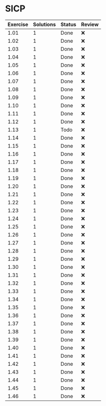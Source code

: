 # SICP

| Exercise | Solutions | Status | Review             |
|----------|-----------|--------|--------------------|
|      1.01|          1|    Done|                 :x:|
|      1.02|          1|    Done|                 :x:|
|      1.03|          1|    Done|                 :x:|
|      1.04|          1|    Done|                 :x:|
|      1.05|          1|    Done|                 :x:|
|      1.06|          1|    Done|                 :x:|
|      1.07|          1|    Done|                 :x:|
|      1.08|          1|    Done|                 :x:|
|      1.09|          1|    Done|                 :x:|
|      1.10|          1|    Done|                 :x:|
|      1.11|          1|    Done|                 :x:|
|      1.12|          1|    Done|                 :x:|
|      1.13|          1|    Todo|                 :x:|
|      1.14|          1|    Done|                 :x:|
|      1.15|          1|    Done|                 :x:|
|      1.16|          1|    Done|                 :x:|
|      1.17|          1|    Done|                 :x:|
|      1.18|          1|    Done|                 :x:|
|      1.19|          1|    Done|                 :x:|
|      1.20|          1|    Done|                 :x:|
|      1.21|          1|    Done|                 :x:|
|      1.22|          1|    Done|                 :x:|
|      1.23|          1|    Done|                 :x:|
|      1.24|          1|    Done|                 :x:|
|      1.25|          1|    Done|                 :x:|
|      1.26|          1|    Done|                 :x:|
|      1.27|          1|    Done|                 :x:|
|      1.28|          1|    Done|                 :x:|
|      1.29|          1|    Done|                 :x:|
|      1.30|          1|    Done|                 :x:|
|      1.31|          1|    Done|                 :x:|
|      1.32|          1|    Done|                 :x:|
|      1.33|          1|    Done|                 :x:|
|      1.34|          1|    Done|                 :x:|
|      1.35|          1|    Done|                 :x:|
|      1.36|          1|    Done|                 :x:|
|      1.37|          1|    Done|                 :x:|
|      1.38|          1|    Done|                 :x:|
|      1.39|          1|    Done|                 :x:|
|      1.40|          1|    Done|                 :x:|
|      1.41|          1|    Done|                 :x:|
|      1.42|          1|    Done|                 :x:|
|      1.43|          1|    Done|                 :x:|
|      1.44|          1|    Done|                 :x:|
|      1.45|          1|    Done|                 :x:|
|      1.46|          1|    Done|                 :x:|

















































